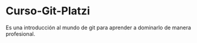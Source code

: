 # Curso-Git-Platzi
Es una introducción al mundo de git para aprender a dominarlo de manera profesional.
